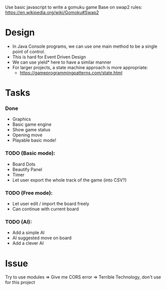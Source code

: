 Use basic javascript to write a gomuku game
Base on swap2 rules:
https://en.wikipedia.org/wiki/Gomoku#Swap2

# Design
- In Java Console programs, we can use one main method to be a single point of control.
- This is hard for Event Driven Design
- We can use yield* here to have a similar manner
- For larger projects, a state machine approach is more appropriate:
    - https://gameprogrammingpatterns.com/state.html

# Tasks
### Done
- Graphics
- Basic game engine
- Show game status
- Opening move
- Playable basic mode!

### TODO (Basic mode):
- Board Dots
- Beautify Panel
- Timer
- Let user export the whole track of the game (into CSV?)

### TODO (Free mode):
- Let user edit / import the board freely
- Can continue with current board

### TODO (AI):
- Add a simple AI
- AI suggested move on board
- Add a clever AI

# Issue
Try to use modules => Give me CORS error => Terrible Technology, don't use for this project